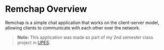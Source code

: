 # Remchap Overview

Remchap is a simple chat application that works on the client-server model, allowing clients to communicate with each other over the network.

> **Note:** This application was made as part of my 2nd semester class project in [UPES](https://www.upes.ac.in/).
